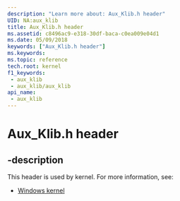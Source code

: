 ```yaml
---
description: "Learn more about: Aux_Klib.h header"
UID: NA:aux_klib
title: Aux_Klib.h header
ms.assetid: c8496ac9-e318-30df-baca-c0ea009e04d1
ms.date: 05/09/2018
keywords: ["Aux_Klib.h header"]
ms.keywords: 
ms.topic: reference
tech.root: kernel
f1_keywords:
 - aux_klib
 - aux_klib/aux_klib
api_name:
 - aux_klib
---
```


# Aux_Klib.h header


## -description

This header is used by kernel. For more information, see:

- [Windows kernel](../_kernel/index.md)

